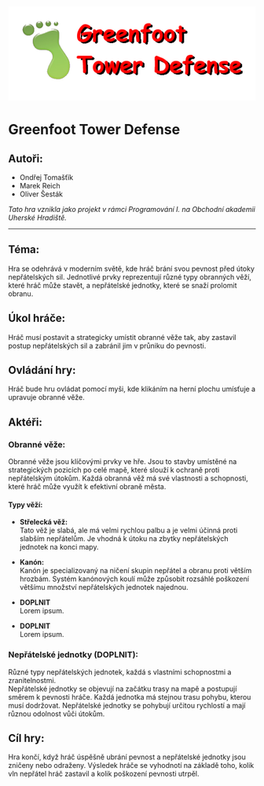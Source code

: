 ![](logoplaceholder.png)

# Greenfoot Tower Defense

## Autoři: 

- Ondřej Tomašťík
- Marek Reich
- Oliver Šesták

*Tato hra vznikla jako projekt v rámci Programování I. na Obchodní akademii Uherské Hradiště.*

---

## Téma:
 
Hra se odehrává v moderním světě, kde hráč brání svou pevnost před útoky nepřátelských sil. Jednotlivé prvky reprezentují různé typy obranných věží, které hráč může stavět, a nepřátelské jednotky, které se snaží prolomit obranu.

## Úkol hráče:
 
Hráč musí postavit a strategicky umístit obranné věže tak, aby zastavil postup nepřátelských sil a zabránil jim v průniku do pevnosti.

## Ovládání hry:

Hráč bude hru ovládat pomocí myši, kde klikáním na herní plochu umísťuje a upravuje obranné věže.

## Aktéři:

### Obranné věže:
Obranné věže jsou klíčovými prvky ve hře. Jsou to stavby umístěné na strategických pozicích po celé mapě, které slouží k ochraně proti nepřátelským útokům. Každá obranná věž má své vlastnosti a schopnosti, které hráč může využít k efektivní obraně města.

#### Typy věží:

- **Střelecká věž:**  
Tato věž je slabá, ale má velmi rychlou palbu a je velmi účinná proti slabším nepřátelům. Je vhodná k útoku na zbytky nepřátelských jednotek na konci mapy.

- **Kanón:**  
Kanón je specializovaný na ničení skupin nepřátel a obranu proti větším hrozbám. Systém kanónových koulí může způsobit rozsáhlé poškození většímu množství nepřátelských jednotek najednou.

- **DOPLNIT**  
Lorem ipsum.

- **DOPLNIT**  
Lorem ipsum.

### Nepřátelské jednotky (DOPLNIT):
Různé typy nepřátelských jednotek, každá s vlastními schopnostmi a zranitelnostmi.  
Nepřátelské jednotky se objevují na začátku trasy na mapě a postupují směrem k pevnosti hráče.
Každá jednotka má stejnou trasu pohybu, kterou musí dodržovat.
Nepřátelské jednotky se pohybují určitou rychlostí a mají různou odolnost vůči útokům.

## Cíl hry: 
Hra končí, když hráč úspěšně ubrání pevnost a nepřátelské jednotky jsou zničeny nebo odraženy. Výsledek hráče se vyhodnotí na základě toho, kolik vln nepřátel hráč zastavil a kolik poškození pevnosti utrpěl.
